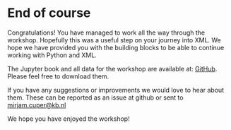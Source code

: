 # End of course

Congratulations! You have managed to work all the way through the workshop. Hopefully this was a useful step on your journey into XML. 
We hope we have provided you with the building blocks to be able to continue working with Python and XML.

The Jupyter book and all data for the workshop are available at: [GitHub](https://github.com/MirjamC/xml-workshop). Please feel free to download them.

If you have any suggestions or improvements we would love to hear about them. These can be reported as an issue at github or sent to mirjam.cuper@kb.nl

We hope you have enjoyed the workshop!